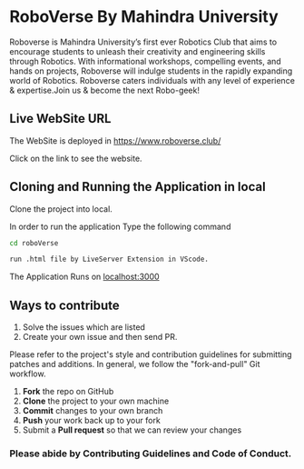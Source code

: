 # RoboVerse By Mahindra University
Roboverse is Mahindra University’s first ever Robotics Club that aims to encourage students to unleash their creativity and engineering skills through Robotics.
With informational workshops, compelling events, and hands on projects, Roboverse will indulge students in the rapidly expanding world of Robotics. Roboverse caters individuals with any level of experience & expertise.Join us & become the next Robo-geek!

## Live WebSite URL
The WebSite is deployed in https://www.roboverse.club/

Click on the link to see the website.

## Cloning and Running the Application in local

Clone the project into local.

In order to run the application Type the following command

```bash
cd roboVerse
```

```bash
run .html file by LiveServer Extension in VScode.
```

The Application Runs on [localhost:3000](https://localhost:3000)

## Ways to contribute
1. Solve the issues which are listed
2. Create your own issue and then send PR.

Please refer to the project's style and contribution guidelines for submitting patches and additions. In general, we follow the "fork-and-pull" Git workflow.

 1. **Fork** the repo on GitHub
 2. **Clone** the project to your own machine
 3. **Commit** changes to your own branch
 4. **Push** your work back up to your fork
 5. Submit a **Pull request** so that we can review your changes
 
 ### Please abide by  **Contributing Guidelines** and **Code of Conduct**.
